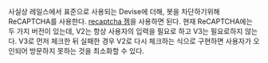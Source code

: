 사실상 레일스에서 표준으로 사용되는 Devise에 더해, 봇을 차단하기위해 ReCAPTCHA를 사용한다. [recaptcha 젬](https://github.com/ambethia/recaptcha)을 사용하면 된다. 현재 ReCAPTCHA에는 두 가지 버전이 있는데, V2는 항상 사용자의 입력을 필요로 하고 V3는 필요로하지 않는다. V3로 먼저 체크한 뒤 실패한 경우 V2로 다시 체크하는 식으로 구현하면 사용자가 오인되어 방문하지 못하는 것을 최소화할 수 있다.
